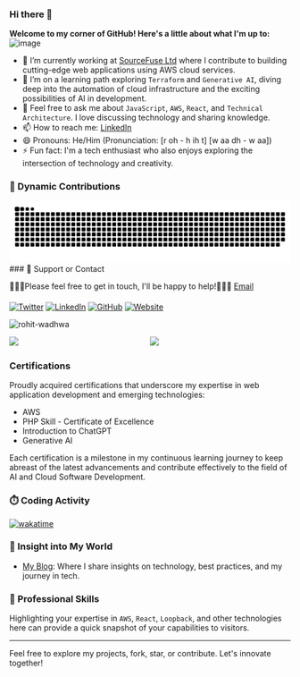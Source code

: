 ### Hi there 👋

**Welcome to my corner of GitHub! Here's a little about what I'm up to:**
![image](https://github.com/rohit-wadhwa/rohit-wadhwa/assets/2290963/95d1c17e-322e-4416-a256-2d593d5f8508)
- 🔭 I’m currently working at [SourceFuse Ltd](https://www.sourcefuse.com/) where I contribute to building cutting-edge web applications using AWS cloud services.
- 🌱 I’m on a learning path exploring `Terraform` and `Generative AI`, diving deep into the automation of cloud infrastructure and the exciting possibilities of AI in development.
- 💬 Feel free to ask me about `JavaScript`, `AWS`, `React`, and `Technical Architecture`. I love discussing technology and sharing knowledge.
- 📫 How to reach me: [LinkedIn](https://www.linkedin.com/in/rohit-wadhwa/)
- 😄 Pronouns: He/Him (Pronunciation: [r oh - h ih t] [w aa dh - w aa])
- ⚡ Fun fact: I'm a tech enthusiast who also enjoys exploring the intersection of technology and creativity.

### 🎨 Dynamic Contributions

<picture>
  <source media="(prefers-color-scheme: dark)" srcset="https://raw.githubusercontent.com/rohit-wadhwa/rohit-wadhwa/output/github-contribution-grid-snake-dark.svg">
  <source media="(prefers-color-scheme: light)" srcset="https://raw.githubusercontent.com/rohit-wadhwa/rohit-wadhwa/output/github-contribution-grid-snake.svg">
  <img alt="github contribution grid snake animation" src="https://raw.githubusercontent.com/rohit-wadhwa/rohit-wadhwa/output/github-contribution-grid-snake.svg">
</picture>
### 📢 Support or Contact

👨🏻‍💻Please feel free to get in touch, I'll be happy to help!💁🏻‍♂️ [Email](rohit.wadhwa52@gmail.com)

####

<a href="https://twitter.com/RohitWadhwa52" target="_blank"><img src="https://raw.githubusercontent.com/nakulbhati/nakulbhati/master/contain/tw.png" alt="Twitter" width="30"></a>
<a href="https://www.linkedin.com/in/rohit-wadhwa" target="_blank"><img src="https://raw.githubusercontent.com/nakulbhati/nakulbhati/master/contain/in.png" alt="LinkedIn" width="30"></a>
<a href="https://github.com/rohit-wadhwa" target="_blank"><img src="https://raw.githubusercontent.com/nakulbhati/nakulbhati/master/contain/git.png" alt="GitHub" width="30"></a>
<a href="https://about.me/rohit.wadhwa" target="_blank"><img src="https://raw.githubusercontent.com/nakulbhati/nakulbhati/master/contain/www.png" alt="Website" width="30"></a>

<p align="left"> <img src="https://komarev.com/ghpvc/?username=rohit-wadhwa&color=brightgreen" alt="rohit-wadhwa" /> </p>
<p align="left"><img width="50%" src="https://github-readme-stats.vercel.app/api?username=rohit-wadhwa&show_icons=true&theme=monokai&count_private=true" <p align="right"><img src="https://github-readme-stats.vercel.app/api/top-langs/?username=rohit-wadhwa&theme=merko&layout=compact&hide_langs_below=1" /></p>

### Certifications

Proudly acquired certifications that underscore my expertise in web application development and emerging technologies:

- AWS 
- PHP Skill - Certificate of Excellence
- Introduction to ChatGPT
- Generative AI

Each certification is a milestone in my continuous learning journey to keep abreast of the latest advancements and contribute effectively to the field of AI and Cloud Software Development.

      
### ⏱️ Coding Activity

[![wakatime](https://wakatime.com/badge/user/018d9d2b-3ff4-499c-bdac-6bb0c94e9011.svg)](https://wakatime.com/@018d9d2b-3ff4-499c-bdac-6bb0c94e9011)

### 📘 Insight into My World

- [My Blog](https://www.linkedin.com/in/rohit-wadhwa/recent-activity/articles/): Where I share insights on technology, best practices, and my journey in tech.

### 💼 Professional Skills

Highlighting your expertise in `AWS`, `React`, `Loopback`, and other technologies here can provide a quick snapshot of your capabilities to visitors.

---

Feel free to explore my projects, fork, star, or contribute. Let's innovate together!
